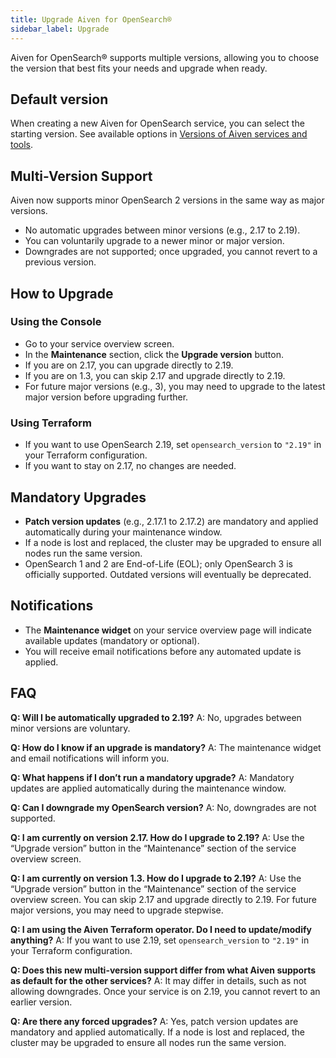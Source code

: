 ```yaml
---
title: Upgrade Aiven for OpenSearch®
sidebar_label: Upgrade
---
```


Aiven for OpenSearch® supports multiple versions, allowing you to choose the version that best fits your needs and upgrade when ready.

## Default version

When creating a new Aiven for OpenSearch service, you can select the starting version. See
available options in
[Versions of Aiven services and tools](/docs/platform/reference/eol-for-major-versions#aiven-for-opensearch).

## Multi-Version Support

Aiven now supports minor OpenSearch 2 versions in the same way as major versions.
- No automatic upgrades between minor versions (e.g., 2.17 to 2.19).
- You can voluntarily upgrade to a newer minor or major version.
- Downgrades are not supported; once upgraded, you cannot revert to a previous version.

## How to Upgrade

### Using the Console

- Go to your service overview screen.
- In the **Maintenance** section, click the **Upgrade version** button.
- If you are on 2.17, you can upgrade directly to 2.19.
- If you are on 1.3, you can skip 2.17 and upgrade directly to 2.19.
- For future major versions (e.g., 3), you may need to upgrade to the latest major version before upgrading further.

### Using Terraform

- If you want to use OpenSearch 2.19, set `opensearch_version` to `"2.19"` in your Terraform configuration.
- If you want to stay on 2.17, no changes are needed.

## Mandatory Upgrades

- **Patch version updates** (e.g., 2.17.1 to 2.17.2) are mandatory and applied automatically during your maintenance window.
- If a node is lost and replaced, the cluster may be upgraded to ensure all nodes run the same version.
- OpenSearch 1 and 2 are End-of-Life (EOL); only OpenSearch 3 is officially supported. Outdated versions will eventually be deprecated.

## Notifications

- The **Maintenance widget** on your service overview page will indicate available updates (mandatory or optional).
- You will receive email notifications before any automated update is applied.

## FAQ

**Q: Will I be automatically upgraded to 2.19?**
A: No, upgrades between minor versions are voluntary.

**Q: How do I know if an upgrade is mandatory?**
A: The maintenance widget and email notifications will inform you.

**Q: What happens if I don’t run a mandatory upgrade?**
A: Mandatory updates are applied automatically during the maintenance window.

**Q: Can I downgrade my OpenSearch version?**
A: No, downgrades are not supported.

**Q: I am currently on version 2.17. How do I upgrade to 2.19?**
A: Use the “Upgrade version” button in the “Maintenance” section of the service overview screen.

**Q: I am currently on version 1.3. How do I upgrade to 2.19?**
A: Use the “Upgrade version” button in the “Maintenance” section of the service overview screen. You can skip 2.17 and upgrade directly to 2.19. For future major versions, you may need to upgrade stepwise.

**Q: I am using the Aiven Terraform operator. Do I need to update/modify anything?**
A: If you want to use 2.19, set `opensearch_version` to `"2.19"` in your Terraform configuration.

**Q: Does this new multi-version support differ from what Aiven supports as default for the other services?**
A: It may differ in details, such as not allowing downgrades. Once your service is on 2.19, you cannot revert to an earlier version.

**Q: Are there any forced upgrades?**
A: Yes, patch version updates are mandatory and applied automatically. If a node is lost and replaced, the cluster may be upgraded to ensure all nodes run the same version.
